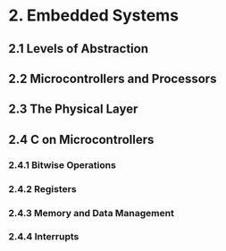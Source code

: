 # 2. Embedded Systems

## 2.1 Levels of Abstraction

## 2.2 Microcontrollers and Processors

## 2.3 The Physical Layer

## 2.4 C on Microcontrollers

### 2.4.1 Bitwise Operations

### 2.4.2 Registers 

### 2.4.3 Memory and Data Management

### 2.4.4 Interrupts




